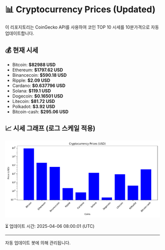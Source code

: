 
# 📊 Cryptocurrency Prices (Updated)

이 리포지토리는 CoinGecko API를 사용하여 코인 TOP 10 시세를 10분가격으로 자동 업데이트합니다.

## 💰 현재 시세
- Bitcoin: **$82988 USD**
- Ethereum: **$1797.62 USD**
- Binancecoin: **$590.18 USD**
- Ripple: **$2.09 USD**
- Cardano: **$0.637796 USD**
- Solana: **$119.1 USD**
- Dogecoin: **$0.16501 USD**
- Litecoin: **$81.72 USD**
- Polkadot: **$3.92 USD**
- Bitcoin-cash: **$295.06 USD**

## 📈 시세 그래프 (로그 스케일 적용)
![Crypto Prices](crypto_prices.png)

⏳ 업데이트 시간: 2025-04-06 08:00:01 (UTC)

---
자동 업데이트 봇에 의해 관리됩니다.
